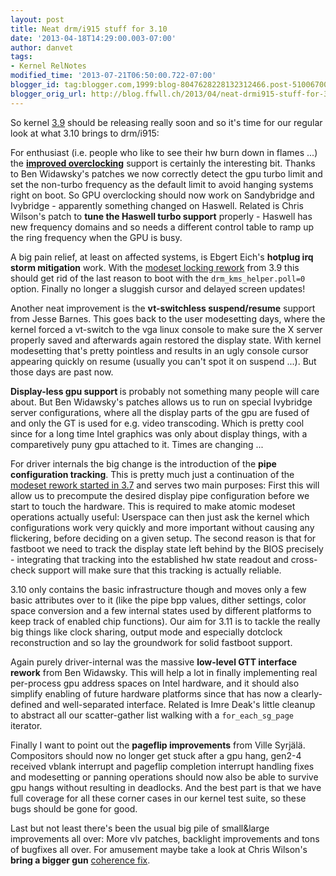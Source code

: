 ```yaml
---
layout: post
title: Neat drm/i915 stuff for 3.10
date: '2013-04-18T14:29:00.003-07:00'
author: danvet
tags:
- Kernel RelNotes
modified_time: '2013-07-21T06:50:00.722-07:00'
blogger_id: tag:blogger.com,1999:blog-8047628228132312466.post-5100670050437314612
blogger_orig_url: http://blog.ffwll.ch/2013/04/neat-drmi915-stuff-for-310.html
---
```


So kernel <a href="http://blog.ffwll.ch/2013/02/neat-drmi915-stuff-for-39.html">3.9</a> should be releasing really soon and so it's time for our regular look at what 3.10 brings to drm/i915:



<!--more-->

For enthusiast (i.e. people who like to see their hw burn down in flames ...) the <b><a href="http://blog.ffwll.ch/2013/03/overclocking-your-intel-gpu-on-linux.html">improved overclocking</a></b> support is certainly the interesting bit. Thanks to Ben Widawsky's patches we now correctly detect the gpu turbo limit and set the non-turbo frequency as the default limit to avoid hanging systems right on boot. So GPU overclocking should now work on Sandybridge and Ivybridge - apparently something changed on Haswell. Related is Chris Wilson's patch to <b>tune the Haswell turbo support</b> properly - Haswell has new frequency domains and so needs a different control table to ramp up the ring frequency when the GPU is busy.



A big pain relief, at least on affected systems, is Ebgert Eich's <b>hotplug irq storm mitigation</b> work. With the <a href="http://blog.ffwll.ch/2013/02/new-kernel-modesetting-locking.html">modeset locking rework</a> from 3.9 this should get rid of the last reason to boot with the <code>drm_kms_helper.poll=0</code> option. Finally no longer a sluggish cursor and delayed screen updates!



Another neat improvement is the <b>vt-switchless suspend/resume</b> support from Jesse Barnes. This goes back to the user modesetting days, where the kernel forced a vt-switch to the vga linux console to make sure the X server properly saved and afterwards again restored the display state. With kernel modesetting that's pretty pointless and results in an ugly console cursor appearing quickly on resume (usually you can't spot it on suspend ...). But those days are past now.



<b>Display-less gpu support </b>is probably not something many people will care about. But Ben Widawsky's patches allows us to run on special Ivybridge server configurations, where all the display parts of the gpu are fused of and only the GT is used for e.g. video transcoding. Which is pretty cool since for a long time Intel graphics was only about display things, with a comparetively puny gpu attached to it. Times are changing ...



For driver internals the big change is the introduction of the <b>pipe configuration tracking</b>. This is pretty much just a continuation of the <a href="http://blog.ffwll.ch/2012/08/new-modeset-code.html">modeset rework started in 3.7</a> and serves two main purposes: First this will allow us to precompute the desired display pipe configuration before we start to touch the hardware. This is required to make atomic modeset operations actually useful: Userspace can then just ask the kernel which configurations work very quickly and more important without causing any flickering, before deciding on a given setup. The second reason is that for fastboot we need to track the display state left behind by the BIOS precisely - integrating that tracking into the established hw state readout and cross-check support will make sure that this tracking is actually reliable.



3.10 only contains the basic infrastructure though and moves only a few basic attributes over to it (like the pipe bpp values, dither settings, color space conversion and a few internal states used by different platforms to keep track of enabled chip functions). Our aim for 3.11 is to tackle the really big things like clock sharing, output mode and especially dotclock reconstruction and so lay the groundwork for solid fastboot support.



Again purely driver-internal was the massive <b>low-level GTT interface rework</b> from Ben Widawsky. This will help a lot in finally implementing real per-process gpu address spaces on Intel hardware, and it should also simplify enabling of future hardware platforms since that has now a clearly-defined and well-separated interface. Related is Imre Deak's little cleanup to abstract all our scatter-gather list walking with a <code>for_each_sg_page</code> iterator.



Finally I want to point out the <b>pageflip improvements</b> from Ville Syrjälä. Compositors should now no longer get stuck after a gpu hang, gen2-4 received vblank interrupt and pageflip completion interrupt handling fixes and modesetting or panning operations should now also be able to survive gpu hangs without resulting in deadlocks. And the best part is that we have full coverage for all these corner cases in our kernel test suite, so these bugs should be gone for good.



Last but not least there's been the usual big pile of small&amp;large improvements all over: More vlv patches, backlight improvements and tons of bugfixes all over. For amusement maybe take a look at Chris Wilson's <b>bring a bigger gun</b> <a href="http://cgit.freedesktop.org/~danvet/drm-intel/commit/?h=drm-intel-next-queued&amp;id=6ef2ba0d558e55312af8406093c62bd61216b991">coherence fix</a>.
